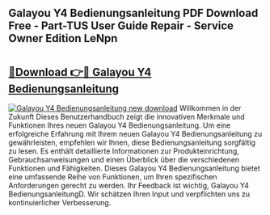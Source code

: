 ## Galayou Y4 Bedienungsanleitung PDF Download Free - Part-TUS User Guide Repair - Service Owner Edition LeNpn

# <h2><a href="http://df1e42u.blite.top/?on=Galayou+Y4+Bedienungsanleitung">🔗Download 👉🔴 Galayou Y4 Bedienungsanleitung</a></h2>

[![Galayou Y4 Bedienungsanleitung new download](https://i.imgur.com/lujVjoI.png)](http://df1e42u.blite.top/?on=Galayou+Y4+Bedienungsanleitung)
Willkommen in der Zukunft Dieses Benutzerhandbuch zeigt die innovativen Merkmale und Funktionen Ihres neuen Galayou Y4 Bedienungsanleitung. Um eine erfolgreiche Erfahrung mit Ihrem neuen Galayou Y4 Bedienungsanleitung zu gewährleisten, empfehlen wir Ihnen, diese Bedienungsanleitung sorgfältig zu lesen. Es enthält detaillierte Informationen zur Produkteinrichtung, Gebrauchsanweisungen und einen Überblick über die verschiedenen Funktionen und Fähigkeiten. Dieses Galayou Y4 Bedienungsanleitung bietet eine umfassende Reihe von Funktionen, um Ihren spezifischen Anforderungen gerecht zu werden. Ihr Feedback ist wichtig, Galayou Y4 BedienungsanleitungD. Wir schätzen Ihren Input und verpflichten uns zu kontinuierlicher Verbesserung.
